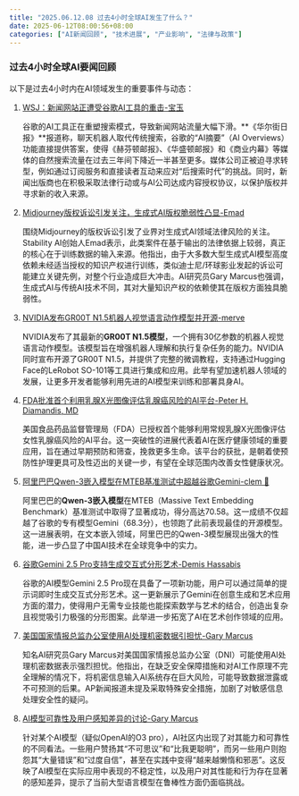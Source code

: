 ```yaml
---
title: "2025.06.12.08 过去4小时全球AI发生了什么？"
date: 2025-06-12T08:00:56+08:00
categories: ["AI新闻回顾", "技术进展", "产业影响", "法律与政策"]
---
```


### 过去4小时全球AI要闻回顾

以下是过去4小时内在AI领域发生的重要事件与动态：

1.  [WSJ：新闻网站正遭受谷歌AI工具的重击-宝玉](https://x.com/dotey/status/1932934013431287961)

    谷歌的AI工具正在重塑搜索模式，导致新闻网站流量大幅下滑。**《华尔街日报》**报道称，聊天机器人取代传统搜索，谷歌的“AI摘要”（AI Overviews）功能直接提供答案，使得《赫芬顿邮报》、《华盛顿邮报》和《商业内幕》等媒体的自然搜索流量在过去三年间下降近一半甚至更多。媒体公司正被迫寻求转型，例如通过订阅服务和直接读者互动来应对“后搜索时代”的挑战。同时，新闻出版商也在积极采取法律行动或与AI公司达成内容授权协议，以保护版权并寻求新的收入来源。

2.  [Midjourney版权诉讼引发关注，生成式AI版权脆弱性凸显-Emad](https://x.com/EMostaque/status/1932920809124999498)

    围绕Midjourney的版权诉讼引发了业界对生成式AI领域法律风险的关注。Stability AI创始人Emad表示，此类案件在基于输出的法律依据上较弱，真正的核心在于训练数据的输入来源。他指出，由于大多数大型生成式AI模型高度依赖未经适当授权的知识产权进行训练，类似迪士尼/环球影业发起的诉讼可能建立关键先例，对整个行业造成巨大冲击。AI研究员Gary Marcus也强调，生成式AI与传统AI技术不同，其对大量知识产权的依赖使其在版权方面独具脆弱性。

3.  [NVIDIA发布GR00T N1.5机器人视觉语言动作模型并开源-merve](https://x.com/mervenoyann/status/1932891620577251822)

    NVIDIA发布了其最新的**GR00T N1.5模型**，一个拥有30亿参数的机器人视觉语言动作模型。该模型旨在增强机器人理解和执行复杂任务的能力。NVIDIA同时宣布开源了GR00T N1.5，并提供了完整的微调教程，支持通过Hugging Face的LeRobot SO-101等工具进行集成和应用。此举有望加速机器人领域的发展，让更多开发者能够利用先进的AI模型来训练和部署具身AI。

4.  [FDA批准首个利用乳腺X光图像评估乳腺癌风险的AI平台-Peter H. Diamandis, MD](https://x.com/PeterDiamandis/status/1932906092880708045)

    美国食品药品监督管理局（FDA）已授权首个能够利用常规乳腺X光图像评估女性乳腺癌风险的AI平台。这一突破性的进展代表着AI在医疗健康领域的重要应用，旨在通过早期预防和筛查，挽救更多生命。该平台的获批，是朝着使预防性护理更具可及性迈出的关键一步，有望在全球范围内改善女性健康状况。

5.  [阿里巴巴Qwen-3嵌入模型在MTEB基准测试中超越谷歌Gemini-clem 🤗](https://x.com/ClementDelangue/status/1932927658314092596)

    阿里巴巴的**Qwen-3嵌入模型**在MTEB（Massive Text Embedding Benchmark）基准测试中取得了显著成功，得分高达70.58。这一成绩不仅超越了谷歌的专有模型Gemini（68.3分），也领跑了此前表现最佳的开源模型。这一进展表明，在文本嵌入领域，阿里巴巴的Qwen-3模型展现出强大的性能，进一步凸显了中国AI技术在全球竞争中的实力。

6.  [谷歌Gemini 2.5 Pro支持生成交互式分形艺术-Demis Hassabis](https://x.com/demishassabis/status/1932931555313553469)

    谷歌的AI模型Gemini 2.5 Pro现在具备了一项新功能，用户可以通过简单的提示词即时生成交互式分形艺术。这一更新展示了Gemini在创意生成和艺术应用方面的潜力，使得用户无需专业技能也能探索数学与艺术的结合，创造出复杂且视觉吸引力极强的分形图案。此举进一步拓宽了AI在艺术创作领域的应用。

7.  [美国国家情报总监办公室使用AI处理机密数据引担忧-Gary Marcus](https://x.com/GaryMarcus/status/1932919104987607281)

    知名AI研究员Gary Marcus对美国国家情报总监办公室（DNI）可能使用AI处理机密数据表示强烈担忧。他指出，在缺乏安全保障措施和对AI工作原理不完全理解的情况下，将机密信息输入AI系统存在巨大风险，可能导致数据泄露或不可预测的后果。AP新闻报道未提及采取特殊安全措施，加剧了对敏感信息处理安全性的疑问。

8.  [AI模型可靠性及用户感知差异的讨论-Gary Marcus](https://x.com/GaryMarcus/status/1932894746588164346)

    针对某个AI模型（疑似OpenAI的O3 pro），AI社区内出现了对其能力和可靠性的不同看法。一些用户赞扬其“不可思议”和“比我更聪明”，而另一些用户则抱怨其“大量错误”和“过度自信”，甚至在实践中变得“越来越懒惰和邪恶”。这反映了AI模型在实际应用中表现的不稳定性，以及用户对其性能和行为存在显著的感知差异，提示了当前大型语言模型在鲁棒性方面仍面临挑战。
